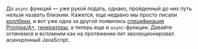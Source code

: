 До `async` функций — уже рукой подать, однако, пройденный до них путь нельзя назвать близким.
Кажется, еще недавно мы просто писали [коллбеки][1], и вот уже одна за другой появились [спецификация Promise/A+][2], [генераторы][3], а теперь еще и `async`-функции. Давайте оглянемся и вспомним как на протяжении лет эволюционировал асинхронный JavaScript.

[1]: https://blog.risingstack.com/node-js-best-practices/
[2]: https://promisesaplus.com/
[3]: https://blog.risingstack.com/hapi-on-steroids-using-generator-functions-with-hapi/
